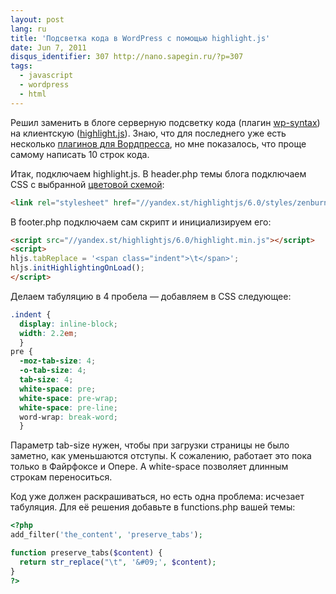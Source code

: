 ```yaml
---
layout: post
lang: ru
title: 'Подсветка кода в WordPress с помощью highlight.js'
date: Jun 7, 2011
disqus_identifier: 307 http://nano.sapegin.ru/?p=307
tags:
  - javascript
  - wordpress
  - html
---
```


Решил заменить в блоге серверную подсветку кода (плагин [wp-syntax](http://wordpress.org/extend/plugins/wp-syntax/)) на клиентскую ([highlight.js](http://softwaremaniacs.org/soft/highlight/)). Знаю, что для последнего уже есть несколько [плагинов для Вордпресса](http://softwaremaniacs.org/soft/highlight/addons/), но мне показалось, что проще самому написать 10 строк кода.

Итак, подключаем highlight.js. В header.php темы блога подключаем CSS с выбранной [цветовой схемой](http://softwaremaniacs.org/media/soft/highlight/test.html):

```html
<link rel="stylesheet" href="//yandex.st/highlightjs/6.0/styles/zenburn.min.css">
```

В footer.php подключаем сам скрипт и инициализируем его:

```html
<script src="//yandex.st/highlightjs/6.0/highlight.min.js"></script>
<script>
hljs.tabReplace = '<span class="indent">\t</span>';
hljs.initHighlightingOnLoad();
</script>
```

Делаем табуляцию в 4 пробела — добавляем в CSS следующее:

```css
.indent {
  display: inline-block;
  width: 2.2em;
  }
pre {
  -moz-tab-size: 4;
  -o-tab-size: 4;
  tab-size: 4;
  white-space: pre;
  white-space: pre-wrap;
  white-space: pre-line;
  word-wrap: break-word;
  }
```

Параметр tab-size нужен, чтобы при загрузки страницы не было заметно, как уменьшаются отступы. К сожалению, работает это пока только в Файрфоксе и Опере. А white-space позволяет длинным строкам переноситься.

Код уже должен раскрашиваться, но есть одна проблема: исчезает табуляция. Для её решения добавьте в functions.php вашей темы:

```php
<?php
add_filter('the_content', 'preserve_tabs');

function preserve_tabs($content) {
  return str_replace("\t", '&#09;', $content);
}
?>
```
